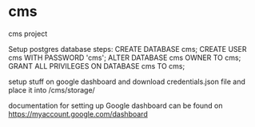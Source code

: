 # cms
cms project

Setup postgres database steps: 
CREATE DATABASE cms;
CREATE USER cms WITH PASSWORD 'cms';
ALTER DATABASE cms OWNER TO cms;
GRANT ALL PRIVILEGES ON DATABASE cms TO cms;

setup stuff on google dashboard and download credentials.json file and place it into /cms/storage/

documentation for setting up Google dashboard can be found on https://myaccount.google.com/dashboard

